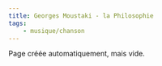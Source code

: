 ```yaml
---
title: Georges Moustaki - la Philosophie
tags:
    - musique/chanson
---
```


Page créée automatiquement, mais vide.

